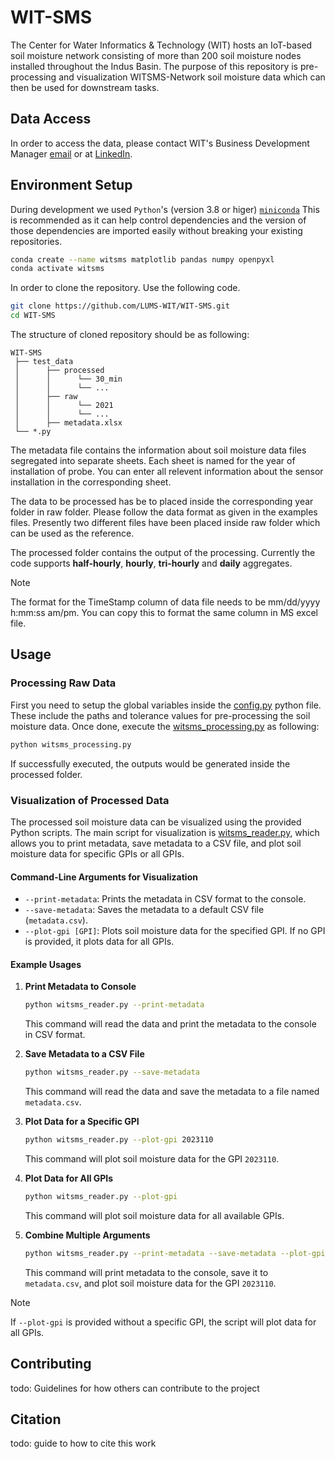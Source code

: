 # WIT-SMS
The Center for Water Informatics & Technology (WIT) hosts an IoT-based soil moisture network consisting of more than 200
soil moisture nodes installed throughout the Indus Basin. The purpose of this repository is pre-processing and visualization WITSMS-Network soil moisture data which can then be used for downstream tasks.

## Data Access
In order to access the data, please contact WIT's Business Development Manager [email](mailto:a.abbas@lums.edu.pk) or at [LinkedIn](https://www.linkedin.com/in/ali-akbar-ab924860/). 

## Environment Setup

During development we used `Python`'s (version 3.8 or higer) [`miniconda`](https://docs.conda.io/en/latest/miniconda.html) This is recommended as it can help control dependencies and the version of those dependencies are imported easily without breaking your existing repositories. 

```bash
conda create --name witsms matplotlib pandas numpy openpyxl
conda activate witsms
```

In order to clone the repository. Use the following code.
```bash
git clone https://github.com/LUMS-WIT/WIT-SMS.git
cd WIT-SMS
```
The structure of cloned repository should be as following:
```
WIT-SMS 
 ├── test_data
 │      ├── processed 
 │      │      └── 30_min
 │      │      └── ...
 │      ├── raw
 │      │      └── 2021
 │      │      └── ...
 │      ├── metadata.xlsx 
 └── *.py
```
The metadata file contains the information about soil moisture data files segregated into separate sheets. Each sheet is named for the year of installation of probe. You can enter all relevent information about the sensor installation in the corresponding sheet. 

The data to be processed has be to placed inside the corresponding year folder in raw folder. Please follow the data format as given in the examples files. Presently two different files have been placed inside raw folder which can be used as the reference. 

The processed folder contains the output of the processing. Currently the code supports **half-hourly**, **hourly**, **tri-hourly** and **daily** aggregates.

> [!NOTE]
> The format for the TimeStamp column of data file needs to be mm/dd/yyyy h:mm:ss am/pm. You can copy this to format the same column in MS excel file.

## Usage

### Processing Raw Data
First you need to setup the global variables inside the [config.py](config.py) python file. These include the paths and tolerance values for pre-processing the soil moisture data. Once done, execute the [witsms_processing.py](witsms_processing.py) as following:

```bash
python witsms_processing.py
```
If successfully executed, the outputs would be generated inside the processed folder.

### Visualization of Processed Data
The processed soil moisture data can be visualized using the provided Python scripts. The main script for visualization is [witsms_reader.py](witsms_reader.py), which allows you to print metadata, save metadata to a CSV file, and plot soil moisture data for specific GPIs or all GPIs.

#### Command-Line Arguments for Visualization

- `--print-metadata`: Prints the metadata in CSV format to the console.
- `--save-metadata`: Saves the metadata to a default CSV file (`metadata.csv`).
- `--plot-gpi [GPI]`: Plots soil moisture data for the specified GPI. If no GPI is provided, it plots data for all GPIs.

#### Example Usages

1. **Print Metadata to Console**
    ```bash
    python witsms_reader.py --print-metadata
    ```
    This command will read the data and print the metadata to the console in CSV format.

2. **Save Metadata to a CSV File**
    ```bash
    python witsms_reader.py --save-metadata
    ```
    This command will read the data and save the metadata to a file named `metadata.csv`.

3. **Plot Data for a Specific GPI**
    ```bash
    python witsms_reader.py --plot-gpi 2023110
    ```
    This command will plot soil moisture data for the GPI `2023110`.

4. **Plot Data for All GPIs**
    ```bash
    python witsms_reader.py --plot-gpi
    ```
    This command will plot soil moisture data for all available GPIs.

5. **Combine Multiple Arguments**
    ```bash
    python witsms_reader.py --print-metadata --save-metadata --plot-gpi 2023110
    ```
    This command will print metadata to the console, save it to `metadata.csv`, and plot soil moisture data for the GPI `2023110`.

> [!NOTE]
> If `--plot-gpi` is provided without a specific GPI, the script will plot data for all GPIs.


## Contributing

todo: Guidelines for how others can contribute to the project

## Citation 

todo: guide to how to cite this work